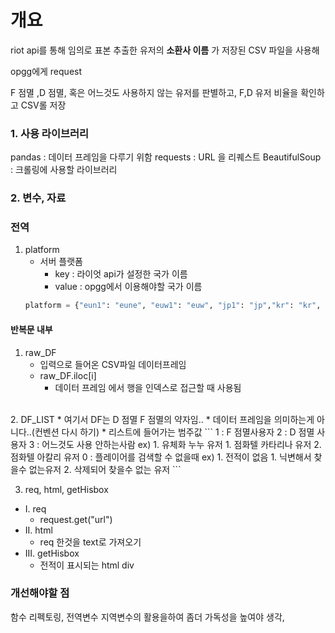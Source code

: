 # 개요
riot api를 통해 임의로 표본 추출한 유저의 **소환사 이름** 가 저장된 CSV 파일을 사용해

opgg에게 request 

F 점멸 ,D 점멸, 혹은 어느것도 사용하지 않는 유저를 
판별하고, F,D 유저 비율을 확인하고 CSV롤 저장

### 1. 사용 라이브러리
pandas : 데이터 프레임을 다루기 위함
requests : URL 을 리퀘스트 
BeautifulSoup : 크롤링에 사용할 라이브러리

### 2. 변수, 자료

### 전역
1. platform 
   * 서버 플랫폼
     * key : 라이엇 api가 설정한 국가 이름
     * value : opgg에서 이용해야할 국가 이름 
    ```py
    platform = {"eun1": "eune", "euw1": "euw", "jp1": "jp","kr": "kr", "la1": "lan", "la2": "las", "ru": "ru"}
    ```

#### 반복문 내부
1. raw_DF
   * 입력으로 들어온 CSV파일 데이터프레임
   * raw_DF.iloc[i]
      * 데이터 프레임 에서 행을 인덱스로 접근할 때 사용됨
<br>  
2. DF_LIST
   * 여기서 DF는 D 점멸 F 점멸의 약자임..
     * 데이터 프레임을 의미하는게 아니다..(컨벤션 다시 하기)
    * 리스트에 들어가는 범주값
    ```
    1 : F 점멸사용자
    2 : D 점멸 사용자
    3 : 어느것도 사용 안하는사람
        ex) 1. 유체화 누누 유저
            1. 점화텔 카타리나 유저
            2. 점화텔 아칼리 유저
    0 : 플레이어를 검색할 수 없을때
        ex) 1. 전적이 없음
            1. 닉변해서 찾을수 없는유저
            2. 삭제되어 찾을수 없는 유저
    ```
<br>

3. req, html, getHisbox
* I. req 
   * request.get("url") 
* II. html
  * req 한것을 text로 가져오기
* III. getHisbox
  * 전적이 표시되는 html div

### 개선해야할 점
함수 리펙토링, 전역변수 지역변수의 활용을하여
좀더 가독성을 높여야 생각,